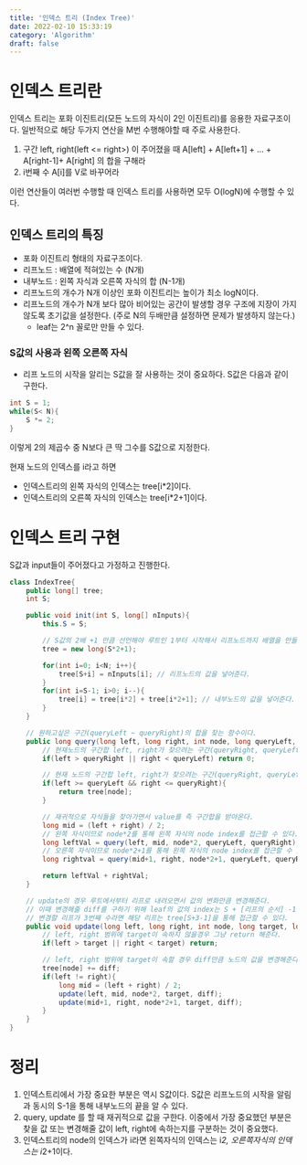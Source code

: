 ```yaml
---
title: '인덱스 트리 (Index Tree)'
date: 2022-02-10 15:33:19
category: 'Algorithm'
draft: false
---
```


# 인덱스 트리란

인덱스 트리는 포화 이진트리(모든 노드의 자식이 2인 이진트리)를 응용한 자료구조이다. 일반적으로 해당 두가지 연산을 M번 수행해야할 때 주로 사용한다.

1. 구간 left, right(left <= right>) 이 주어졌을 때 A[left] + A[left+1] + ... + A[right-1]+ A[right] 의 합을 구해라
2. i번째 수 A[i]를 V로 바꾸어라

이런 연산들이 여러번 수행할 때 인덱스 트리를 사용하면 모두 O(logN)에 수행할 수 있다.

## 인덱스 트리의 특징

- 포화 이진트리 형태의 자료구조이다.
- 리프노드 : 배열에 적혀있는 수 (N개)
- 내부노드 : 왼쪽 자식과 오른쪽 자식의 합 (N-1개)
- 리프노드의 개수가 N개 이상인 포화 이진트리는 높이가 최소 logN이다.
- 리프노드의 개수가 N개 보다 많아 비어있는 공간이 발생할 경우 구조에 지장이 가지 않도록 초기값을 설정한다. (주로 N의 두배만큼 설정하면 문제가 발생하지 않는다.)
  - leaf는 2^n 꼴로만 만들 수 있다.

### S값의 사용과 왼쪽 오른쪽 자식

- 리프 노드의 시작을 알리는 S값을 잘 사용하는 것이 중요하다.
  S값은 다음과 같이 구한다.

```java
int S = 1;
while(S< N){
    S *= 2;
}
```

이렇게 2의 제곱수 중 N보다 큰 딱 그수를 S값으로 지정한다.

현재 노드의 인덱스를 i라고 하면

- 인덱스트리의 왼쪽 자식의 인덱스는 tree[i*2]이다.
- 인덱스트리의 오른쪽 자식의 인덱스는 tree[i*2+1]이다.

# 인덱스 트리 구현

S값과 input들이 주어졌다고 가정하고 진행한다.

```java
class IndexTree{
    public long[] tree;
    int S;

    public void init(int S, long[] nInputs){
        this.S = S;

        // S값의 2배 +1 만큼 선언해야 루트인 1부터 시작해서 리프노드까지 배열을 만들 수 있다.
        tree = new long(S*2+1);

        for(int i=0; i<N; i++){
            tree[S+i] = nInputs[i]; // 리프노드의 값을 넣어준다.
        }
        for(int i=S-1; i>0; i--){
            tree[i] = tree[i*2] + tree[i*2+1]; // 내부노드의 값을 넣어준다.
        }
    }

    // 원하고싶은 구간(queryLeft ~ queryRight)의 합을 찾는 함수이다.
    public long query(long left, long right, int node, long queryLeft, long queryRight){
        // 현재노드의 구간합 left, right가 찾으려는 구간(queryRight, queryLeft)의 속하지 않으므로 패스
        if(left > queryRight || right < queryLeft) return 0;

        // 현재 노드의 구간합 left, right가 찾으려는 구간(queryRight, queryLeft)의 속하므로 return
        if(left >= queryLeft && right <= queryRight){
            return tree[node];
        }

        // 재귀적으로 자식들을 찾아가면서 value를 즉 구간합을 받아온다.
        long mid = (left + right) / 2;
        // 왼쪽 자식이므로 node*2를 통해 왼쪽 자식의 node index를 접근할 수 있다.
        long leftVal = query(left, mid, node*2, queryLeft, queryRight);
        // 오른쪽 자식이므로 node*2+1를 통해 왼쪽 자식의 node index를 접근할 수 있다.
        long rightval = query(mid+1, right, node*2+1, queryLeft, queryRight);

        return leftVal + rightVal;
    }

    // update의 경우 루트에서부터 리프로 내려오면서 값의 변화만큼 변경해준다.
    // 이때 변경해줄 diff를 구하기 위해 leaf의 값의 index는 S + [리프의 순서] -1 로 구할 수 있다.
    // 변경할 리프가 3번째 수라면 해당 리프는 tree[S+3-1]을 통해 접근할 수 있다.
    public void update(long left, long right, int node, long target, long diff){
        // left, right 범위에 target이 속하지 않을경우 그냥 return 해준다.
        if(left > target || right < target) return;

        // left, right 범위에 target이 속할 경우 diff만큼 노드의 값을 변경해준다.
        tree[node] += diff;
        if(left != right){
            long mid = (left + right) / 2;
            update(left, mid, node*2, target, diff);
            update(mid+1, right, node*2+1, target, diff);
        }
    }
}

```

# 정리

1. 인덱스트리에서 가장 중요한 부분은 역시 S값이다. S값은 리프노드의 시작을 알림과 동시의 S-1을 통해 내부노드의 끝을 알 수 있다.
2. query, update 를 할 때 재귀적으로 값을 구한다. 이중에서 가장 중요했던 부분은 찾을 값 또는 변경해줄 값이 left, right에 속하는지를 구분하는 것이 중요했다.
3. 인덱스트리의 node의 인덱스가 i라면 왼쪽자식의 인덱스는 i*2, 오른쪽자식의 인덱스는 i*2+1이다.
